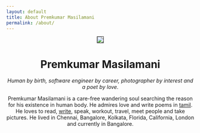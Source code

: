 ```yaml
---
layout: default
title: About Premkumar Masilamani
permalink: /about/
---
```


<div style="clear: both; text-align: center;">
	<img border="1" src="{{ site.url }}/img/Premkumar_Masilamani.jpg" />
	<h1>Premkumar Masilamani</h1>
	<i>Human by birth, software engineer by career, photographer by interest and a poet by love.</i>
	<br />
<p>Premkumar Masilamani is a care-free wandering soul searching the reason for his existence in human body. He admires love and write poems in <a href="http://tamil.smileprem.com/">tamil</a>. He loves to read, <a href="http://blog.smileprem.com/">write</a>, speak, workout, travel, meet people and take pictures. He lived in Chennai, Bangalore, Kolkata, Florida, California, London and currently in Bangalore.</p>
</div>

